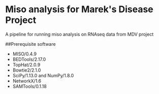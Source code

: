 Miso analysis for Marek's Disease Project
=========================================

A pipeline for running miso analysis on RNAseq data from MDV project

##Prerequisite software
* MISO/0.4.9
* BEDTools/2.17.0
* TopHat/2.0.9
* Bowtie2/2.1.0
* SciPy/1.13.0 and NumPy/1.8.0
* NetworkX/1.6
* SAMTools/0.1.18
